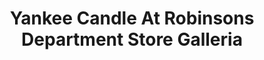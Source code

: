 ---
title: "Yankee Candle At Robinsons Department Store Galleria"
url: /quezon-city/yankee-candle-at-robinsons-department-store-galleria/
shop: Warenhaus
---